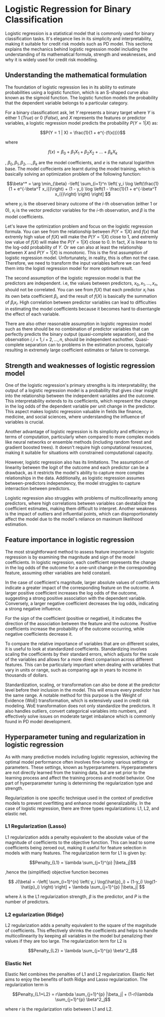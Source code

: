 # Logistic Regression for Binary Classification
Logistic regression is a statistical model that is commonly used for binary classification tasks. It's elegance lies in its simplicity and interpretability, making it suitable for credit risk models such as PD model. This sectione explains the mechanics behind logistic regression model including the understanding of its mathematical formula, strength and weaknesses, and why it is widely used for credit risk modelling.

## Understanding the mathematical formulation
The foundation of logistic regression lies in its ability to estimate probabilities using a logistic function, which is an S-shaped curve also known as the sigmoid function. The logistic function models the probability that the dependent variable belongs to a particular category.

For a binary classificationt ask, let $Y$ represents a binary target where $Y$ is either $1$ $(True)$ or $0$ $(False)$, and $X$ represents the features or predictor variables, a logistic regression model predicts the probability $P(Y=1|X)$ as:

$$P(Y = 1 | X) = \frac{1}{1 + e^{-(f(x))}}$$

where

$$f(x)=\beta_0 + \beta_1 X_1 + \beta_2 X_2 + \ldots + \beta_k X_k$$

, $\beta_0,\beta_1,\beta_2,...,\beta_k$ are the model coefficients, and $e$ is the natural logiarithm base. The model coffecients are learnt during the model training, which is basically solving an optimization problem of the following function:

$$\beta^* = \arg \min_{\beta} -\left[ \sum_{i=1}^n \left( y_i \log \left(\frac{1}{1 + e^{-\beta^T x_i}}\right) + (1 - y_i) \log \left(1 - \frac{1}{1 + e^{-\beta^T x_i}}\right) \right) \right]
$$

where $y_i$ is the observed binary outcome of the $i$-th observation (either 1 or 0), $x_i$ is the vector predictor variables  for the $i$-th observation, and $\beta$ is the model coefficients.

Let's leave the optimization problem and focus on the logistic regression formula. You can see from the relationship between $P(Y=1|X)$ and $f(x)$ that extremly high value of $f(X)$ will make the $P(Y=1|X)$ close to 1, and extremly low value of $f(X)$ will make the $P(Y=1|X)$ close to 0. In fact, $X$ is linear to to the log-odd probability of $Y$. Or we can also at least the relationship between $X$ and $P(Y=1|X)$ is monotonic. This is the first assumption of logistic regression model. Unfortunately, in reality, this is often not the case. Therefore, we need to transform the input variables before we can feed them into the logisti regression model for more optimum result.

The second assumption of the logistic regression model is that the predictors are independent. i.e, the values between predictors, $x_0,x_1,...,x_n$, should not be correlated. You can see from $f(X)$ that each predictor $x_i$ has its own beta coefficient $\beta_i$, and the result of $f(X)$ is basically the summation of $\beta_ix_i$. High correlation between predictor variables can lead to difficulties in estimating the model coefficients because it becomes hard to disentangle the effect of each variable.

There are also other reasonable assumption in logistic regression model such as there should be no combination of predictor variables that can perfectly predicts the binary output (quasi-complete separation), and the observation $i,i+1,i+2,...,n$, should be independent eachother. Quasi-complete separation can to problems in the estimation process, typically resulting in extremely large coefficient estimates or failure to converge.

## Strength and weaknesses of logistic regression model
One of the logistic regression's primary strengths is its interpretability; the output of a logistic regression model is a probability that gives clear insight into the relationship between the independent variables and the outcome. This interpretability extends to its coefficients, which represent the change in the log odds of the dependent variable per unit change in the predictor. This aspect makes logistic regression valuable in fields like finance, medicine, and social sciences, where understanding the influence of variables is crucial.

Another advantage of logistic regression is its simplicity and efficiency in terms of computation, particularly when compared to more complex models like neural networks or ensemble methods (including random forest and gradient boosted trees). It doesn't require high computational resources, making it suitable for situations with constrained computational capacity.

However, logistic regression also has its limitations. The assumption of linearity between the logit of the outcome and each predictor can be a drawback, as it restricts the model's ability to capture more complex relationships in the data. Additionally, as logistic regression assumes between-predictors independency, the model struggles to capture interraction between predictors.

Logistic regression also struggles with problems of multicollinearity among predictors, where high correlations between variables can destabilize the coefficient estimates, making them difficult to interpret. Another weakness is the impact of outliers and influential points, which can disproportionately affect the model due to the model's reliance on maximum likelihood estimation.

## Feature importance in logistic regression
The most straightforward method to assess feature importance in logistic regression is by examining the magnitude and sign of the model coefficients. In logistic regression, each coefficient represents the change in the log odds of the outcome for a one-unit change in the corresponding feature, assuming other variables are held constant. 

In the case of coefficient's magnitude, larger absolute values of coefficients indicate a greater impact of the corresponding feature on the outcome. A larger positive coefficient increases the log odds of the outcome, suggesting a strong positive association with the dependent variable. Conversely, a larger negative coefficient decreases the log odds, indicating a strong negative influence. 

For the sign of the coefficient (positive or negative), it indicates the direction of the association between the feature and the outcome. Positive coefficients increase the probability of the outcome occurring, while negative coefficients decrease it.

To compare the relative importance of variables that are on different scales, it is useful to look at standardized coefficients. Standardizing involves scaling the coefficients by their standard errors, which adjusts for the scale of the variables and allows for a more direct comparison across different features. This can be particularly important when dealing with variables that vary in units or range, such as comparing age in years to income in thousands of dollars.

Standardization, scaling, or transformation can also be done at the predictor level before their inclusion in the model. This will ensure every predictor has the same range. A notable method for this purpose is the Weight of Evidence (WoE) transformation, which is extensively used in credit risk modeling. WoE transformation does not only standardize the predictors. It also handles outliers, convert categorical variables into numbers, and effectively solve issues on moderate target imbalance which is commonly found in PD model development.

## Hyperparameter tuning and regularization in logistic regression
As with many predictive models including logistic regression, achieving the optimal model performance often involves fine-tuning various settings or parameters. These settings, known as hyperparameters. Hyperparameters are not directly learned from the training data, but are set prior to the learning process and affect the training process and model behavior. One part of hyperparameter tuning is determining the regularization type and strength. 

Regularization is one specific technique used in the context of predictive models to prevent overfitting and enhance model generalizability. In the case of logistic regression, there are three types regularizations: L1, L2, and elastic net.

### L1 Regularization (Lasso)
L1 regularization adds a penalty equivalent to the absolute value of the magnitude of coefficients to the objective function. This can lead to some coefficients being zeroed out, making it useful for feature selection in models with many features. The regularization term for L1 is given by:

$$Penalty_{L1} = \lambda \sum_{j=1}^{p} |\beta_j|$$

,hence the (simplified) objective function becomes

$$
J(\beta) = -\left[ \sum_{i=1}^{n} \left( y_i \log(\hat{p}_i) + (1-y_i) \log(1-\hat{p}_i) \right) \right] + \lambda \sum_{j=1}^{p} |\beta_j|
$$

where $\lambda$ is the L1 regularization strength, $\beta$ is the predictor, and $P$ is the number of predictors.

### L2 egularization (Ridge)
L2 regularization adds a penalty equivalent to the square of the magnitude of coefficients. This effectively shrinks the coefficients and helps to handle multicollinearity by keeping all variables in the model but penalizing their values if they are too large. The regularization term for L2 is

$$Penalty_{L2} = \lambda \sum_{j=1}^{p} \beta^2_j$$

### Elastic Net
Elastic Net combines the penalties of L1 and L2 regularization. Elastic Net aims to enjoy the benefits of both Ridge and Lasso regularization. The regularization term is

$$Penalty_{L1+L2} = r\lambda \sum_{j=1}^{p} |\beta_j| + (1-r)\lambda \sum_{j=1}^{p} \beta^2_j$$

where $r$ is the regularization ratio between L1 and L2.